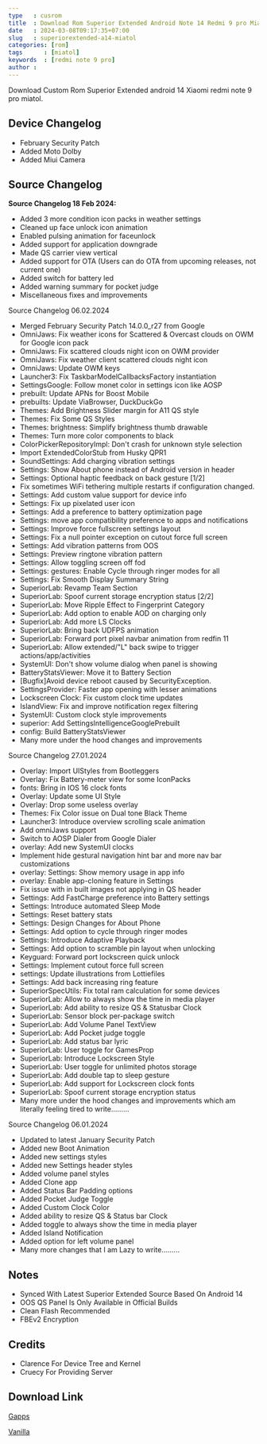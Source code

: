 ```yaml
---
type   : cusrom
title  : Download Rom Superior Extended Android Note 14 Redmi 9 pro Miatol
date   : 2024-03-08T09:17:35+07:00
slug   : superiorextended-a14-miatol
categories: [rom]
tags      : [miatol]
keywords  : [redmi note 9 pro]
author : 
---
```


Download Custom Rom Superior Extended android 14 Xiaomi redmi note 9 pro miatol.


## Device Changelog
- February Security Patch
- Added Moto Dolby
- Added Miui Camera

## Source Changelog
<b>Source Changelog 18 Feb 2024:</b>
- Added 3 more condition icon packs in weather settings 
- Cleaned up face unlock icon animation
- Enabled pulsing animation for faceunlock
- Added support for application downgrade
- Made QS carrier view vertical
- Added support for OTA (Users can do OTA from upcoming releases, not current one)
- Added switch for battery led
- Added warning summary for pocket judge
- Miscellaneous fixes and improvements

Source Changelog 06.02.2024
- Merged February Security Patch 14.0.0_r27 from Google 
- OmniJaws: Fix weather icons for Scattered & Overcast clouds on OWM for Google icon pack
- OmniJaws: Fix scattered clouds night icon on OWM provider
- OmniJaws: Fix weather client scattered clouds night icon
- OmniJaws: Update OWM keys
- Launcher3: Fix TaskbarModelCallbacksFactory instantiation
- SettingsGoogle: Follow monet color in settings icon like AOSP
- prebuilt: Update APNs for Boost Mobile
- prebuilts: Update ViaBrowser, DuckDuckGo
- Themes: Add Brightness Slider margin for A11 QS style
- Themes: Fix Some QS Styles
- Themes: brightness: Simplify brightness thumb drawable
- Themes: Turn more color components to black
- ColorPickerRepositoryImpl: Don't crash for unknown style selection
- Import ExtendedColorStub from Husky QPR1
- SoundSettings: Add charging vibration settings
- Settings: Show About phone instead of Android version in header
- Settings: Optional haptic feedback on back gesture [1/2]
- Fix sometimes WiFi tethering multiple restarts if configuration changed.
- Settings: Add custom value support for device info
- Settings: Fix up pixelated user icon
- Settings: Add a preference to battery optimization page
- Settings: move app compatibility preference to apps and notifications
- Settings: Improve force fullscreen settings layout
- Settings: Fix a null pointer exception on cutout force full screen
- Settings: Add vibration patterns from OOS
- Settings: Preview ringtone vibration pattern
- Settings: Allow toggling screen off fod
- Settings: gestures: Enable Cycle through ringer modes for all
- Settings: Fix Smooth Display Summary String
- SuperiorLab: Revamp Team Section
- SuperiorLab: Spoof current storage encryption status [2/2]
- SuperiorLab: Move Ripple Effect to Fingerprint Category
- SuperiorLab: Add option to enable AOD on charging only
- SuperiorLab: Add more LS Clocks
- SuperiorLab: Bring back UDFPS animation
- SuperiorLab: Forward port pixel navbar animation from redfin 11
- SuperiorLab: Allow extended/"L" back swipe to trigger actions/app/activities
- SystemUI: Don't show volume dialog when panel is showing
- BatteryStatsViewer: Move it to Battery Section
- [Bugfix]Avoid device reboot caused by SecurityException.
- SettingsProvider: Faster app opening with lesser animations
- Lockscreen Clock: Fix custom clock time updates
- IslandView: Fix and improve notification regex filtering
- SystemUI: Custom clock style improvements
- superior: Add SettingsIntelligenceGooglePrebuilt
- config: Build BatteryStatsViewer
- Many more under the hood changes and improvements

Source Changelog 27.01.2024
- Overlay: Import UIStyles from Bootleggers
- Overlay: Fix Battery-meter view for some IconPacks
- fonts: Bring in IOS 16 clock fonts
- Overlay: Update some UI Style
- Overlay: Drop some useless overlay
- Themes: Fix Color issue on Dual tone Black Theme
- Launcher3: Introduce overview scrolling scale animation
- Add omniJaws support
- Switch to AOSP Dialer from Google Dialer
- overlay: Add new SystemUI clocks
- Implement hide gestural navigation hint bar and more nav bar customizations
- overlay: Settings: Show memory usage in app info
- overlay: Enable app-cloning feature in Settings
- Fix issue with in built images not applying in QS header
- Settings: Add FastCharge preference into Battery settings
- Settings: Introduce automated Sleep Mode
- Settings: Reset battery stats
- Settings: Design Changes for About Phone
- Settings: Add option to cycle through ringer modes
- Settings: Introduce Adaptive Playback
- Settings: Add option to scramble pin layout when unlocking
- Keyguard: Forward port lockscreen quick unlock
- Settings: Implement cutout force full screen
- settings: Update illustrations from Lottiefiles
- Settings: Add back increasing ring feature
- SuperiorSpecUtils: Fix total ram calculation for some devices
- SuperiorLab: Allow to always show the time in media player
- SuperiorLab: Add ability to resize QS & Statusbar Clock
- SuperiorLab: Sensor block per-package switch
- SuperiorLab: Add Volume Panel TextView
- SuperiorLab: Add Pocket judge toggle
- SuperiorLab: Add status bar lyric
- SuperiorLab: User toggle for GamesProp
- SuperiorLab: Introduce Lockscreen Style
- SuperiorLab: User toggle for unlimited photos storage
- SuperiorLab: Add double tap to sleep gesture
- SuperiorLab: Add support for Lockscreen clock fonts
- SuperiorLab: Spoof current storage encryption status
- Many more under the hood changes and improvements which am literally feeling tired to write.........

Source Changelog 06.01.2024
- Updated to latest January Security Patch 
- Added new Boot Animation
- Added new settings styles
- Added new Settings header styles
- Added volume panel styles
- Added Clone app
- Added Status Bar Padding options
- Added Pocket Judge Toggle
- Added Custom Clock Color
- Added ability to resize QS & Status bar Clock
- Added toggle to always show the time in media player
- Added Island Notification
- Added option for left volume panel
- Many more changes that I am Lazy to write.........

## Notes
- Synced With Latest Superior Extended Source Based On Android 14
- OOS QS Panel Is Only Available in Official Builds
- Clean Flash Recommended
- FBEv2 Encryption
 
## Credits
- Clarence For Device Tree and Kernel
- Cruecy For Providing Server

## Download Link
[Gapps](https://sourceforge.net/projects/miatoll-roms/files/Superior-Extended/SuperiorExtended-COMMUNITY-14-miatoll-GAPPS-20240304-1119.zip/download)

[Vanilla](https://sourceforge.net/projects/miatoll-roms/files/Superior-Extended/SuperiorExtended-COMMUNITY-14-miatoll-VANILLA-20240304-1709.zip/download)

